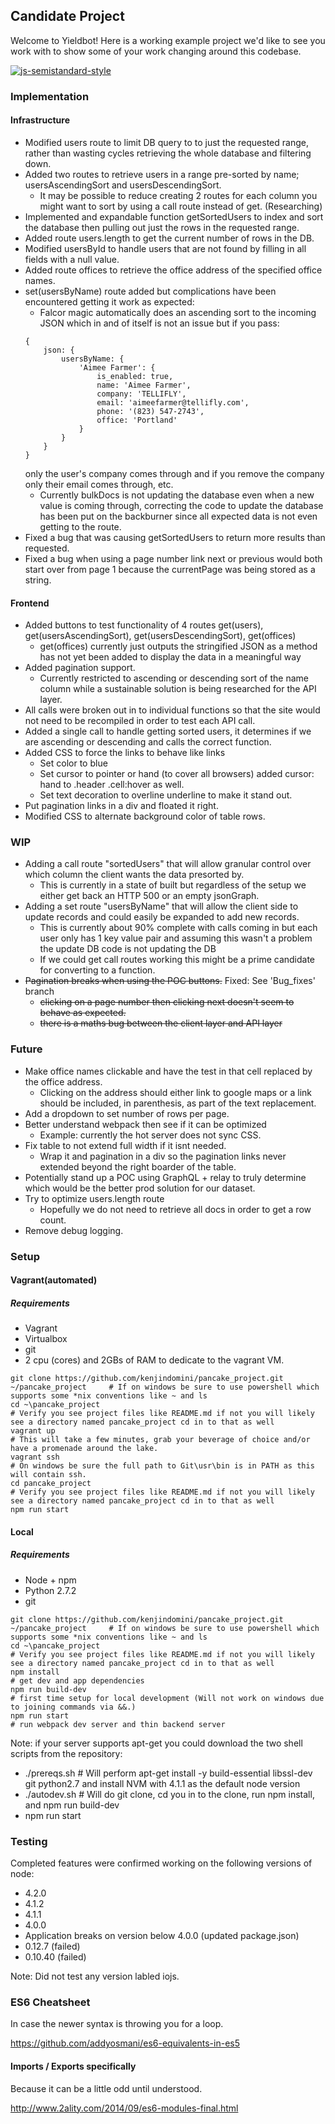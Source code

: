 ## Candidate Project
Welcome to Yieldbot! Here is a working example project we'd like to see you
work with to show some of your work changing around this codebase.

[![js-semistandard-style](https://img.shields.io/badge/code%20style-semistandard-brightgreen.svg?style=flat-square)](https://github.com/solenoid/pancake_project)

### Implementation
#### Infrastructure
* Modified users route to limit DB query to to just the requested range, rather than wasting cycles retrieving the whole database and filtering down.
* Added two routes to retrieve users in a range pre-sorted by name; usersAscendingSort and usersDescendingSort.
    * It may be possible to reduce creating 2 routes for each column you might want to sort by using a call route instead of get. (Researching)
* Implemented and expandable function getSortedUsers to index and sort the database then pulling out just the rows in the requested range.
* Added route users.length to get the current number of rows in the DB.
* Modified usersById to handle users that are not found by filling in all fields with a null value.
* Added route offices to retrieve the office address of the specified office names.
* set(usersByName) route added but complications have been encountered getting it work as expected:
    * Falcor magic automatically does an ascending sort to the incoming JSON which in and of itself is not an issue but if you pass:
    ```
    {
        json: {
            usersByName: {
                'Aimee Farmer': {
                    is_enabled: true,
                    name: 'Aimee Farmer',
                    company: 'TELLIFLY',
                    email: 'aimeefarmer@tellifly.com',
                    phone: '(823) 547-2743',
                    office: 'Portland'
                }
            }
        }
    }
    ```
    only the user's company comes through and if you remove the company only their email comes through, etc.
    * Currently bulkDocs is not updating the database even when a new value is coming through, correcting the code to update the database has been put on the backburner since all expected data is not even getting to the route.
* Fixed a bug that was causing getSortedUsers to return more results than requested.
* Fixed a bug when using a page number link next or previous would both start over from page 1 because the currentPage was being stored as a string.

#### Frontend
* Added buttons to test functionality of 4 routes get(users), get(usersAscendingSort), get(usersDescendingSort), get(offices)
    * get(offices) currently just outputs the stringified JSON as a method has not yet been added to display the data in a meaningful way
* Added pagination support.
    * Currently restricted to ascending or descending sort of the name column while a sustainable solution is being researched for the API layer.
* All calls were broken out in to individual functions so that the site would not need to be recompiled in order to test each API call.
* Added a single call to handle getting sorted users, it determines if we are ascending or descending and calls the correct function.
* Added CSS to force the links to behave like links
    * Set color to blue
    * Set cursor to pointer or hand (to cover all browsers) added cursor: hand to .header .cell:hover as well.
    * Set text decoration to overline underline to make it stand out.
* Put pagination links in a div and floated it right.
* Modified CSS to alternate background color of table rows.

### WIP
* Adding a call route "sortedUsers" that will allow granular control over which column the client wants the data presorted by.
    * This is currently in a state of built but regardless of the setup we either get back an HTTP 500 or an empty jsonGraph.
* Adding a set route "usersByName" that will allow the client side to update records and could easily be expanded to add new records.
    * This is currently about 90% complete with calls coming in but each user only has 1 key value pair and assuming this wasn't a problem the update DB code is not updating the DB
    * If we could get call routes working this might be a prime candidate for converting to a function.
* ~~Pagination breaks when using the POC buttons.~~  Fixed: See 'Bug_fixes' branch
    * ~~clicking on a page number then clicking next doesn't seem to behave as expected.~~
    * ~~there is a maths bug between the client layer and API layer~~

### Future
* Make office names clickable and have the test in that cell replaced by the office address.
    * Clicking on the address should either link to google maps or a link should be included, in parenthesis, as part of the text replacement.
* Add a dropdown to set number of rows per page.
* Better understand webpack then see if it can be optimized
    * Example: currently the hot server does not sync CSS.
* Fix table to not extend full width if it isnt needed.
    * Wrap it and pagination in a div so the pagination links never extended beyond the right boarder of the table.
* Potentially stand up a POC using GraphQL + relay to truly determine which would be the better prod solution for our dataset.
* Try to optimize users.length route
    * Hopefully we do not need to retrieve all docs in order to get a row count.
* Remove debug logging.

### Setup
#### Vagrant(automated)
##### Requirements
* Vagrant
* Virtualbox
* git
* 2 cpu (cores) and 2GBs of RAM to dedicate to the vagrant VM.

```
git clone https://github.com/kenjindomini/pancake_project.git ~/pancake_project     # If on windows be sure to use powershell which supports some *nix conventions like ~ and ls
cd ~\pancake_project                                                                # Verify you see project files like README.md if not you will likely see a directory named pancake_project cd in to that as well
vagrant up                                                                          # This will take a few minutes, grab your beverage of choice and/or have a promenade around the lake.
vagrant ssh                                                                         # On windows be sure the full path to Git\usr\bin is in PATH as this will contain ssh.
cd pancake_project                                                                  # Verify you see project files like README.md if not you will likely see a directory named pancake_project cd in to that as well
npm run start
```

#### Local
##### Requirements
* Node + npm
* Python 2.7.2
* git

```
git clone https://github.com/kenjindomini/pancake_project.git ~/pancake_project     # If on windows be sure to use powershell which supports some *nix conventions like ~ and ls
cd ~\pancake_project                                                                # Verify you see project files like README.md if not you will likely see a directory named pancake_project cd in to that as well
npm install                                                                         # get dev and app dependencies
npm run build-dev                                                                   # first time setup for local development (Will not work on windows due to joining commands via &&.)
npm run start                                                                       # run webpack dev server and thin backend server
```

Note: if your server supports apt-get you could download the two shell scripts from the repository:
* ./prereqs.sh      # Will perform apt-get install -y build-essential libssl-dev git python2.7 and install NVM with 4.1.1 as the default node version
* ./autodev.sh      # Will do git clone, cd you in to the clone, run npm install, and npm run build-dev
* npm run start

### Testing
Completed features were confirmed working on the following versions of node:
* 4.2.0
* 4.1.2
* 4.1.1
* 4.0.0
* Application breaks on version below 4.0.0 (updated package.json)
* 0.12.7 (failed)
* 0.10.40 (failed)

Note: Did not test any version labled iojs.


### ES6 Cheatsheet
In case the newer syntax is throwing you for a loop.

https://github.com/addyosmani/es6-equivalents-in-es5

#### Imports / Exports specifically
Because it can be a little odd until understood.

http://www.2ality.com/2014/09/es6-modules-final.html

